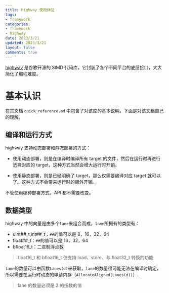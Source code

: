 ```yaml
---
title: highway 使用体验
tags: 
- framework
categories:
- framework
- highway
date: 2023/3/21
updated: 2023/3/21
layout: false
comments: true
---
```


[highway](https://github.com/google/highway) 是谷歌开源的 SIMD 代码库，它封装了各个不同平台的底层接口，大大简化了编程难度。

<!--more-->

# 基本认识

在其文档 `quick_reference.md` 中包含了对该库的基本说明，下面是对该文档自己的理解。

## 编译和运行方式

highway 支持动态部署和静态部署的方式：

- 使用动态部署，则是在编译时编译所有 target 的文件，然后在运行时再进行选择对应的 target，这种方式当然会增大运行时开销。

- 使用静态部署，则是已经明确了 target，那么仅需要编译对应 target 就可以了。这种方式不会带来运行时的额外开销。

不管使用哪种部署方式，API 都不需要改变。

## 数据类型

highway 中的向量是由多个`lane`来组合而成，`lane`所拥有的类型有：

- uint##\_t,int##\_t：`##`的值可以是 8，16，32，64
- float##\_t：`##`的值可以是 16，32，64
- bfloat16\_t：二进制浮点数

> float16_t 和 bfloat16_t 仅支持 load、store、与 float32_t 转换的功能

`lane`的数量可以由函数`Lanes(d)`来获取，`lane`的数量很可能无法在编译时确定，所以需要在运行时动态的申请内存（`AllocateAligned(Lanes(d))`）.

> lane 的数量必须是 2 的指数的值
